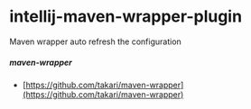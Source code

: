 # intellij-maven-wrapper-plugin
Maven wrapper auto refresh the configuration

##### maven-wrapper
* [https://github.com/takari/maven-wrapper](https://github.com/takari/maven-wrapper)